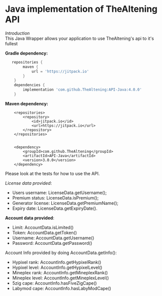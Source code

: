 
# Java implementation of TheAltening API  
*Introduction*  
This Java Wrapper allows your application to use TheAltening's api to it's fullest  
  
**Gradle dependency:**  
```groovy  
   repositories {
        maven {
            url = 'https://jitpack.io'
        }
    }
    dependencies {
        implementation 'com.github.TheAltening:API-Java:4.0.0'
    }
```  
  
  
**Maven dependency:**  
```  
	<repositories>
		<repository>
		    <id>jitpack.io</id>
		    <url>https://jitpack.io</url>
		</repository>
	</repositories>


	<dependency>
	    <groupId>com.github.TheAltening</groupId>
	    <artifactId>API-Java</artifactId>
	    <version>3.0.0</version>
	</dependency>
 ```  
 Please look at the tests for how to use the API.
 
*License data provided*:  
 - Users username: LicenseData.getUsername();  
 - Premium status: LicenseData.isPremium();  
 - Generator license: LicenseData.getPremiumName();  
 - Expiry date: LicenseData.getExpiryDate().  
  
  
**Account data provided**:  
 - Limit: AccountData.isLimited()
 - Token: AccountData.getToken()
 - Username: AccountData.getUsername()
 - Password: AccountData.getPassword()


Account Info provided by doing AccountData.getInfo():
 - Hypixel rank: AccountInfo.getHypixelRank()
 - Hypixel level: AccountInfo.getHypixelLevel()
 - Mineplex rank: AccountInfo.getMineplexRank()
 - Mineplex level: AccountInfo.getMineplexLevel()
 - 5zig cape: AccountInfo.hasFiveZigCape()
 - Labymod cape: AccountInfo.hasLabyModCape()

